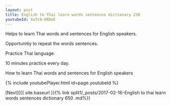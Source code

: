 ```yaml
---
layout: post
title: English to Thai learn words sentences dictionary 230 
youtubeId: Xo7c8-RR8eE
---
```

 
 
Helps to learn Thai words and sentences for English speakers.

Opportunitiy to repeat the words sentences. 

Practice Thai language. 
 
10 minutes practice every day. 
 
How to learn Thai words and sentences for English speakers 
 
{% include youtubePlayer.html id=page.youtubeId %}
 
 
[Next]({{ site.baseurl }}{% link  split1/_posts/2017-02-16-English to thai learn words sentences dictionary 650 .md%})
 
